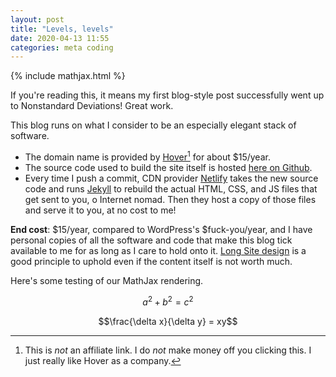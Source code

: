 ```yaml
---
layout: post
title: "Levels, levels"
date: 2020-04-13 11:55
categories: meta coding
---
```


{% include mathjax.html %}

If you're reading this, it means my first blog-style post successfully went up to Nonstandard Deviations! Great work.

This blog runs on what I consider to be an especially elegant stack of software.

- The domain name is provided by [Hover](https://www.hover.com/)[^6466] for about $15/year.
- The source code used to build the site itself is hosted [here on Github](https://github.com/AndrewQuinn2020/Nonstandard-Deviations).
- Every time I push a commit, CDN provider [Netlify](https://www.netlify.com/) takes the new source code and runs [Jekyll](https://jekyllrb.com/) to rebuild the actual HTML, CSS, and JS files that get sent to you, o Internet nomad. Then they host a copy of those files and serve it to you, at no cost to me!

**End cost**: \$15/year, compared to WordPress's \$fuck-you/year, and I have personal copies of all the software and code that make this blog tick available to me for as long as I care to hold onto it. [Long Site design](https://www.gwern.net/About#long-site) is a good principle to uphold even if the content itself is not worth much.

Here's some testing of our MathJax rendering.

 $$a^2 + b^2 = c^2$$

 $$\frac{\delta x}{\delta y} = xy$$

[^6466]: This is *not* an affiliate link. I do *not* make money off you clicking this. I just really like Hover as a company.
